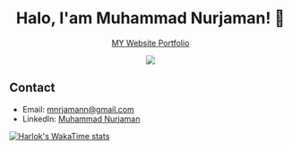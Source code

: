 <p align="center">
 <canvas class="_aarh" height="182" width="182" style="position: absolute; top: -7px; left: -7px; width: 91px; height: 91px;"></canvas>
</p>
<h1 align="center">Halo, I'am Muhammad Nurjaman! 👋</h1>
<p align="center">
  <a href="https://portfolio-phi-flame-86.vercel.app/" target="_blank">
    MY Website Portfolio
   <p align="center">
   <a href="https://www.linkedin.com/in/muhammadnurjaman/">
    <img src="https://skillicons.dev/icons?i=linkedin" />
  </a>
</p>
  </a>
</a> 
</p>

## Contact
- Email: mnrjamann@gmail.com
- LinkedIn: [Muhammad Nurjaman](https://www.linkedin.com/in/your-linkedin)

[![Harlok's WakaTime stats](https://github-readme-stats.vercel.app/api/wakatime?username=ffflabs)](https://github.com/mnurjaman/github-readme-stats)

